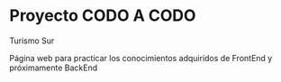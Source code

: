 # Proyecto CODO A CODO
Turismo Sur

Página web para practicar los conocimientos adquiridos de FrontEnd y próximamente BackEnd
